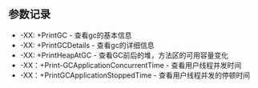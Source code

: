 ## 参数记录
*   -XX: +PrintGC - 查看gc的基本信息
*   -XX: +PrintGCDetails - 查看gc的详细信息
*   -XX: +PrintHeapAtGC - 查看GC前后的堆，方法区的可用容量变化
*   -XX：+Print-GCApplicationConcurrentTime - 查看用户线程并发时间
*   -XX：+PrintGCApplicationStoppedTime  - 查看用户线程并发的停顿时间

